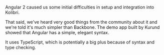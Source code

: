 
Angular 2 caused us some initial difficulties in setup and integration into Kolibri.

That said, we've heard very good things from the community about it and we're told it's much simpler than Backbone. The demo app built by Kurund showed that Angular has a simple, elegant syntax.

It uses TypeScript, which is potentially a big plus because of syntax and type checking.


